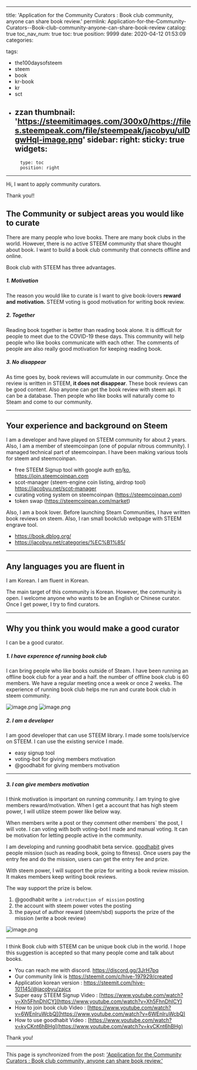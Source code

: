 
---
title: 'Application for the Community Curators : Book club community, anyone can share book review.'
permlink: Application-for-the-Community-Curators--Book-club-community-anyone-can-share-book-review
catalog: true
toc_nav_num: true
toc: true
position: 9999
date: 2020-04-12 01:53:09
categories:

tags:
- the100daysofsteem
- steem
- book
- kr-book
- kr
- sct
- zzan
thumbnail: 'https://steemitimages.com/300x0/https://files.steempeak.com/file/steempeak/jacobyu/uIDgwHql-image.png'
sidebar:
    right:
        sticky: true
widgets:
    -
        type: toc
        position: right
---


Hi, I want to apply community curators. 


Thank you!!




## The Community or subject areas you would like to curate


There are many people who love books. There are many book clubs in the world. However, there is no active STEEM community that share thought about book. I want to build a book club community that connects offline and online.






Book club with STEEM has three advantages.


##### 1. Motivation


The reason you would like to curate is I want to give book-lovers **reward and motivation.** STEEM voting is good motivation for writing book review. 


##### 2. Together


Reading book together is better than reading book alone. It is difficult for people to meet due to the COVID-19 these days. This community will help people who like books communicate with each other. The comments of people are also really good motivation for keeping reading book.


##### 3. No disappear


As time goes by, book reviews will accumulate in our community. Once the review is  written in STEEM, **it does not disappear**. These book reviews can be good content. Also anyone can get the book review with steem api. It can be a database. Then people who like books will naturally come to Steam and come to our community.




---




## Your experience and background on Steem




I am a developer and have played on STEEM community for about 2 years. Also, I am a member of steemcoinpan (one of popular nitrous community). I managed technical part of steemcoinpan. I have been making various tools for steem and steemcoinpan. 


* free STEEM Signup tool with google auth [en](https://steemit.com/sct/@jacobyu/invite-your-friends-with-this-tool)/[ko](https://steemit.com/sct/@jacobyu/4rkkun), 
https://join.steemcoinpan.com
* scot-manager (steem-engine coin listing, airdrop tool)
https://jacobyu.net/scot-manager
* curating voting system on steemcoinpan (https://steemcoinpan.com)
* token swap (https://steemcoinpan.com/market)


Also, I am a book lover. Before launching Steam Communities, I have written book reviews on steem. Also, I ran small bookclub webpage with STEEM engrave tool.

* https://book.dblog.org/
* https://jacobyu.net/categories/%EC%B1%85/
---


## Any languages you are fluent in




I am Korean. I am fluent in Korean. 


The main target of this community is Korean. However, the community is open. I welcome anyone who wants to be an English or Chinese curator. Once I get power, I try to find curators.


---


## Why you think you would make a good curator


I can be a good curator.


##### 1. I have experence of running book club


I can bring people who like books outside of Steam. I have been running an offline book club for a year and a half. the number of offline book club is 60 members. We have a regular meeting once a week or once 2 weeks. The experience of running book club helps me run and curate book club in steem community.




![image.png](https://steemitimages.com/300x0/https://files.steempeak.com/file/steempeak/jacobyu/uIDgwHql-image.png) ![image.png](https://steemitimages.com/300x0/https://files.steempeak.com/file/steempeak/jacobyu/diiIyZYg-image.png)




##### 2. I am a developer


I am good developer that can use STEEM library. I made some tools/service on STEEM. I can use the existing service I made. 


* easy signup tool
* voting-bot for giving members motivation
* @goodhabit for giving members motivation


---


##### 3. I can give members motivation 


I think motivation is important on running community. I am trying to give members reward/motivation. When I get a account that has high steem power, I will utilize steem power like below way.


When members write a post or they comment other members` the post, I will vote. I can voting with both voting-bot I made and manual voting. It can be motivation for letting people active in the community.




I am developing and running goodhabit beta service. [goodhabit](http://goodhabit.me/) gives people mission (such as reading book, going to fitness). Once users pay the entry fee and do the mission, users can get the entry fee and prize.


With steem power, I will support the prize for writing a book review mission. It makes members keep writing book reviews. 


The way support the prize is below.


1. @goodhabit write `a introduction of mission` posting
2. the account with steem power votes the posting
3. the payout of author reward (steem/sbd) supports the prize of the mission (write a book review)


![image.png](https://steemitimages.com/400x0/https://files.steempeak.com/file/steempeak/jacobyu/4a0XdwWh-image.png)


---


I think Book club with STEEM can be unique book club in the world. I hope this suggestion is accepted so that many people come and talk about books.






* You can reach me with discord. https://discord.gg/3JrH7pq
* Our community link is https://steemit.com/c/hive-197929/created
* Application korean version : https://steemit.com/hive-101145/@jacobyu/zajcx
* Super easy STEEM Signup Video : [https://www.youtube.com/watch?v=Xh5FhnDhICY](https://www.youtube.com/watch?v=Xh5FhnDhICY)
* How to join book club Video : [https://www.youtube.com/watch?v=6WEnlruWcbQ](https://www.youtube.com/watch?v=6WEnlruWcbQ)
* How to use goodhabit Video : [https://www.youtube.com/watch?v=kyCKnt6hBHg](https://www.youtube.com/watch?v=kyCKnt6hBHg)

Thank you!

- - -

This page is synchronized from the post: ['Application for the Community Curators : Book club community, anyone can share book review.'](https://steempeak.com/@jacobyu/application-for-the-community-curators-book-club-community-anyone-can-share-book-review)
